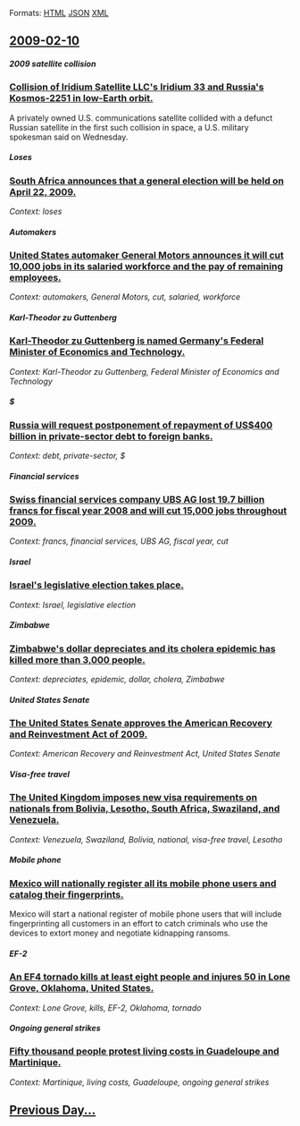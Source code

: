 
Formats: [HTML](2009/02/10/index.html)  [JSON](2009/02/10/index.json)  [XML](2009/02/10/index.xml)  

## [2009-02-10](/news/2009/02/10/index.md)

##### 2009 satellite collision
### [ Collision of Iridium Satellite LLC's Iridium 33 and Russia's Kosmos-2251 in low-Earth orbit. ](/news/2009/02/10/collision-of-iridium-satellite-llc-s-iridium-33-and-russia-s-kosmos-2251-in-low-earth-orbit.md)
A privately owned U.S. communications satellite collided with a defunct Russian satellite in the first such collision in space, a U.S. military spokesman said on Wednesday.

##### Loses
### [ South Africa announces that a general election will be held on April 22, 2009. ](/news/2009/02/10/south-africa-announces-that-a-general-election-will-be-held-on-april-22-2009.md)
_Context: loses_

##### Automakers
### [ United States automaker General Motors announces it will cut 10,000 jobs in its salaried workforce and the pay of remaining employees. ](/news/2009/02/10/united-states-automaker-general-motors-announces-it-will-cut-10-000-jobs-in-its-salaried-workforce-and-the-pay-of-remaining-employees.md)
_Context: automakers, General Motors, cut, salaried, workforce_

##### Karl-Theodor zu Guttenberg
### [ Karl-Theodor zu Guttenberg is named Germany's Federal Minister of Economics and Technology. ](/news/2009/02/10/karl-theodor-zu-guttenberg-is-named-germany-s-federal-minister-of-economics-and-technology.md)
_Context: Karl-Theodor zu Guttenberg, Federal Minister of Economics and Technology_

##### $
### [ Russia will request postponement of repayment of US$400 billion in private-sector debt to foreign banks. ](/news/2009/02/10/russia-will-request-postponement-of-repayment-of-us-400-billion-in-private-sector-debt-to-foreign-banks.md)
_Context: debt, private-sector, $_

##### Financial services
### [ Swiss financial services company UBS AG lost 19.7 billion francs for fiscal year 2008 and will cut 15,000 jobs throughout 2009. ](/news/2009/02/10/swiss-financial-services-company-ubs-ag-lost-19-7-billion-francs-for-fiscal-year-2008-and-will-cut-15-000-jobs-throughout-2009.md)
_Context: francs, financial services, UBS AG, fiscal year, cut_

##### Israel
### [ Israel's legislative election takes place. ](/news/2009/02/10/israel-s-legislative-election-takes-place.md)
_Context: Israel, legislative election_

##### Zimbabwe
### [ Zimbabwe's dollar depreciates and its cholera epidemic has killed more than 3,000 people. ](/news/2009/02/10/zimbabwe-s-dollar-depreciates-and-its-cholera-epidemic-has-killed-more-than-3-000-people.md)
_Context: depreciates, epidemic, dollar, cholera, Zimbabwe_

##### United States Senate
### [ The United States Senate approves the American Recovery and Reinvestment Act of 2009. ](/news/2009/02/10/the-united-states-senate-approves-the-american-recovery-and-reinvestment-act-of-2009.md)
_Context: American Recovery and Reinvestment Act, United States Senate_

##### Visa-free travel
### [ The United Kingdom imposes new visa requirements on nationals from Bolivia, Lesotho, South Africa, Swaziland, and Venezuela. ](/news/2009/02/10/the-united-kingdom-imposes-new-visa-requirements-on-nationals-from-bolivia-lesotho-south-africa-swaziland-and-venezuela.md)
_Context: Venezuela, Swaziland, Bolivia, national, visa-free travel, Lesotho_

##### Mobile phone
### [ Mexico will nationally register all its mobile phone users and catalog their fingerprints. ](/news/2009/02/10/mexico-will-nationally-register-all-its-mobile-phone-users-and-catalog-their-fingerprints.md)
Mexico will start a national register of mobile phone users that will include fingerprinting all customers in an effort to catch criminals who use the devices to extort money and negotiate kidnapping ransoms.

##### EF-2
### [ An EF4 tornado kills at least eight people and injures 50 in Lone Grove, Oklahoma, United States. ](/news/2009/02/10/an-ef4-tornado-kills-at-least-eight-people-and-injures-50-in-lone-grove-oklahoma-united-states.md)
_Context: Lone Grove, kills, EF-2, Oklahoma, tornado_

##### Ongoing general strikes
### [ Fifty thousand people protest living costs in Guadeloupe and Martinique. ](/news/2009/02/10/fifty-thousand-people-protest-living-costs-in-guadeloupe-and-martinique.md)
_Context: Martinique, living costs, Guadeloupe, ongoing general strikes_

## [Previous Day...](/news/2009/02/9/index.md)

